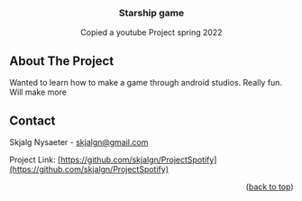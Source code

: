 

<a name="readme-top"></a>

<!-- PROJECT LOGO -->
<br />
<div align="center">

  <h3 align="center">Starship game</h3>

  <p align="center">
    Copied a youtube Project spring 2022
  </p>
</div>


<!-- ABOUT THE PROJECT -->
## About The Project

Wanted to learn how to make a game through android studios. Really fun. Will make more


<!-- CONTACT -->
## Contact

Skjalg Nysaeter - skjalgn@gmail.com

Project Link: [https://github.com/skjalgn/ProjectSpotify](https://github.com/skjalgn/ProjectSpotify)

<p align="right">(<a href="#readme-top">back to top</a>)</p>
